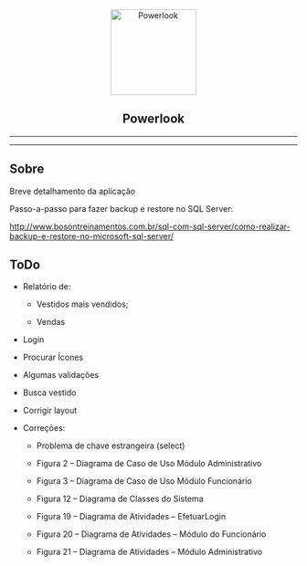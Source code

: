 <div align="center">
  <img src="" width=150px height=150px alt="Powerlook" />
</div>

<h2 align="center">Powerlook</h2>

<div align="center">

-------------------- 

<!-- **Demo:** https://cristianambrosi.github.io/actuario -->

--------------------

</div>

## Sobre

Breve detalhamento da aplicação

Passo-a-passo para fazer backup e restore no SQL Server:

http://www.bosontreinamentos.com.br/sql-com-sql-server/como-realizar-backup-e-restore-no-microsoft-sql-server/

## ToDo



- Relatório de:
	- Vestidos mais vendidos;

	- Vendas
	

- Login

- Procurar Ícones

- Algumas validações

- Busca vestido

- Corrigir layout

- Correções:

	- Problema de chave estrangeira (select)

	- Figura 2 – Diagrama de Caso de Uso Módulo Administrativo
	
	- Figura 3 – Diagrama de Caso de Uso Módulo Funcionário
	
	- Figura 12 – Diagrama de Classes do Sistema
	
	- Figura 19 – Diagrama de Atividades – EfetuarLogin
	
	- Figura 20 – Diagrama de Atividades – Módulo do Funcionário
	
	- Figura 21 – Diagrama de Atividades – Módulo Administrativo

